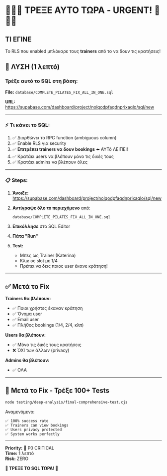 # 🚨🚨🚨 ΤΡΕΞΕ ΑΥΤΟ ΤΩΡΑ - URGENT! 🚨🚨🚨

## ΤΙ ΕΓΙΝΕ

Το RLS που enabled μπλόκαρε τους **trainers** από το να δουν τις κρατήσεις!

## 🔧 ΛΥΣΗ (1 λεπτό)

### Τρέξε αυτό το SQL στη βάση:

**File:** `database/COMPLETE_PILATES_FIX_ALL_IN_ONE.sql`

**URL:** https://supabase.com/dashboard/project/nolqodpfaqdnprixaqlo/sql/new

---

### ⚡ Τι κάνει το SQL:

1. ✅ Διορθώνει το RPC function (ambiguous column)
2. ✅ Enable RLS για security
3. ✅ **Επιτρέπει trainers να δουν bookings** ⬅️ ΑΥΤό ΛΕΙΠΕΙ!
4. ✅ Κρατάει users να βλέπουν μόνο τις δικές τους
5. ✅ Κρατάει admins να βλέπουν όλες

---

### 📋 Steps:

1. **Άνοιξε:** https://supabase.com/dashboard/project/nolqodpfaqdnprixaqlo/sql/new

2. **Αντίγραψε όλο το περιεχόμενο** από:
   ```
   database/COMPLETE_PILATES_FIX_ALL_IN_ONE.sql
   ```

3. **Επικόλλησε** στο SQL Editor

4. **Πάτα "Run"**

5. **Test:**
   - Μπες ως Trainer (Katerina)
   - Κλικ σε slot με 1/4
   - Πρέπει να δεις ποιος user έκανε κράτηση!

---

## ✅ Μετά το Fix

**Trainers θα βλέπουν:**
- ✅ Ποιοι χρήστες έκαναν κράτηση
- ✅ Όνομα user
- ✅ Email user
- ✅ Πλήθος bookings (1/4, 2/4, κλπ)

**Users θα βλέπουν:**
- ✅ Μόνο τις δικές τους κρατήσεις
- ❌ ΌΧΙ των άλλων (privacy)

**Admins θα βλέπουν:**
- ✅ ΟΛΑ

---

## 🎯 Μετά το Fix - Τρέξε 100+ Tests

```bash
node testing/deep-analysis/final-comprehensive-test.cjs
```

Αναμενόμενο:
```
✅ 100% success rate
✅ Trainers can view bookings
✅ Users privacy protected
✅ System works perfectly
```

---

**Priority:** 🚨 P0 CRITICAL  
**Time:** 1 λεπτό  
**Risk:** ZERO  

**🚨 ΤΡΕΞΕ ΤΟ SQL ΤΩΡΑ! 🚨**

